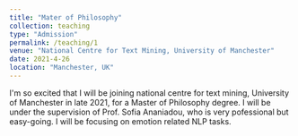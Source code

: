 ```yaml
---
title: "Mater of Philosophy"
collection: teaching
type: "Admission"
permalink: /teaching/1
venue: "National Centre for Text Mining, University of Manchester"
date: 2021-4-26
location: "Manchester, UK"
---
```


I'm so excited that I will be joining national centre for text mining, University of Manchester in late 2021, for a Master of Philosophy degree. 
I will be under the supervision of Prof. Sofia Ananiadou, who is very pofessional but easy-going. I will be focusing on emotion related NLP tasks.
